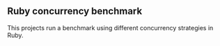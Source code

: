 ## Ruby concurrency benchmark

This projects run a benchmark using different concurrency strategies in Ruby.
